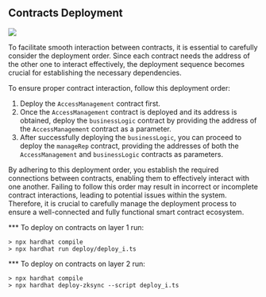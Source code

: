 <!-- Use the "Markdown Preview" for better readability -->

## Contracts Deployment

![](https://img.shields.io/badge/Note-Important-red)

To facilitate smooth interaction between contracts, it is essential to carefully consider the deployment order. Since each contract needs the address of the other one to interact effectively, the deployment sequence becomes crucial for establishing the necessary dependencies.

To ensure proper contract interaction, follow this deployment order:

1.  Deploy the `AccessManagement` contract first.
2.  Once the `AccessManagement` contract is deployed and its address is obtained, deploy the `businessLogic` contract by providing the address of the `AccessManagement` contract as a parameter.
3.  After successfully deploying the `businessLogic`, you can proceed to deploy the `manageRep` contract, providing the addresses of both the `AccessManagement` and `businessLogic` contracts as parameters.

By adhering to this deployment order, you establish the required connections between contracts, enabling them to effectively interact with one another. Failing to follow this order may result in incorrect or incomplete contract interactions, leading to potential issues within the system. Therefore, it is crucial to carefully manage the deployment process to ensure a well-connected and fully functional smart contract ecosystem.

*** To deploy on contracts on layer 1 run:
```
> npx hardhat compile
> npx hardhat run deploy/deploy_i.ts
```

*** To deploy on contracts on layer 2 run:
```
> npx hardhat compile
> npx hardhat deploy-zksync --script deploy_i.ts
```
